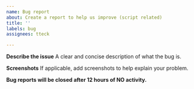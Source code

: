 ```yaml
---
name: Bug report
about: Create a report to help us improve (script related)
title: ''
labels: bug
assignees: tteck

---
```


**Describe the issue**
A clear and concise description of what the bug is.

**Screenshots**
If applicable, add screenshots to help explain your problem.

**Bug reports will be closed after 12 hours of NO activity.**

